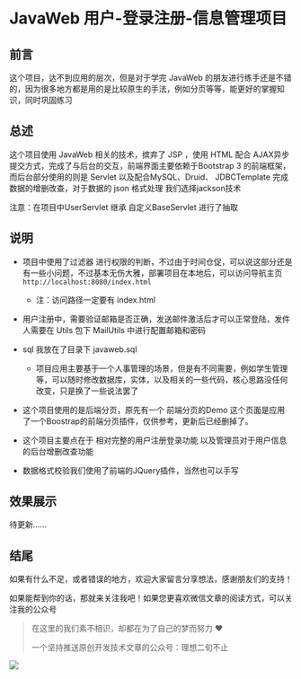 # JavaWeb 用户-登录注册-信息管理项目

## 前言

这个项目，达不到应用的层次，但是对于学完 JavaWeb 的朋友进行练手还是不错的，因为很多地方都是用的是比较原生的手法，例如分页等等，能更好的掌握知识，同时巩固练习

## 总述

这个项目使用 JavaWeb 相关的技术，摈弃了 JSP ，使用 HTML 配合 AJAX异步提交方式，完成了与后台的交互，前端界面主要依赖于Bootstrap 3 的前端框架，而后台部分使用的则是 Servlet 以及配合MySQL、Druid、 JDBCTemplate 完成数据的增删改查，对于数据的 json 格式处理 我们选择jackson技术

注意：在项目中UserServlet 继承 自定义BaseServlet 进行了抽取

## 说明

- 项目中使用了过滤器 进行权限的判断，不过由于时间仓促，可以说这部分还是有一些小问题，不过基本无伤大雅，部署项目在本地后，可以访问导航主页 `http://localhost:8080/index.html` 

  - 注：访问路径一定要有 index.html

- 用户注册中，需要验证邮箱是否正确，发送邮件激活后才可以正常登陆，发件人需要在 Utils 包下 MailUtils 中进行配置邮箱和密码

- sql 我放在了目录下 javaweb.sql 

  - 项目应用主要基于一个人事管理的场景，但是有不同需要，例如学生管理等，可以随时修改数据库，实体，以及相关的一些代码，核心思路没任何改变，只是换了一些说法罢了

- 这个项目使用的是后端分页，原先有一个 前端分页的Demo 这个页面是应用了一个Boostrap的前端分页插件，仅供参考，更新后已经删掉了。

- 这个项目主要点在于 相对完整的用户注册登录功能 以及管理员对于用户信息的后台增删改查功能

- 数据格式校验我们使用了前端的JQuery插件，当然也可以手写

  
## 效果展示

待更新......


## 结尾

  如果有什么不足，或者错误的地方，欢迎大家留言分享想法，感谢朋友们的支持！

  如果能帮到你的话，那就来关注我吧！如果您更喜欢微信文章的阅读方式，可以关注我的公众号

  > 在这里的我们素不相识，却都在为了自己的梦而努力 ❤
  >
  > 一个坚持推送原创开发技术文章的公众号：理想二旬不止

  ![](http://image.ideal-20.cn/img/QRcode-rectangle.png)

 

